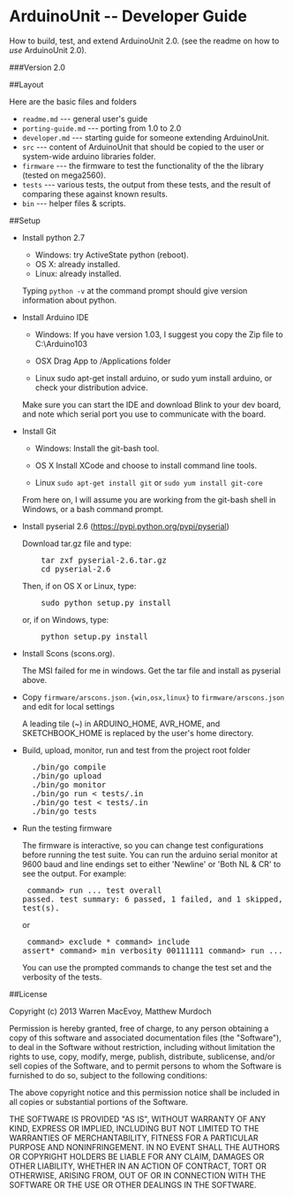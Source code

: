 ArduinoUnit -- Developer Guide
==============================

How to build, test, and extend ArduinoUnit 2.0.
(see the readme on how to *use* ArduinoUnit 2.0).

###Version 2.0

##Layout

Here are the basic files and folders

* `readme.md` --- general user's guide
* `porting-guide.md` --- porting from 1.0 to 2.0
* `developer.md` --- starting guide for someone extending ArduinoUnit.
* `src` --- content of ArduinoUnit that should be copied to the user or
          system-wide arduino libraries folder.
* `firmware` --- the firmware to test the functionality of the
          the library (tested on mega2560).
* `tests` --- various tests, the output from these tests, and the result
            of comparing these against known results.
* `bin` --- helper files & scripts.

##Setup

* Install python 2.7
  
  - Windows: try ActiveState python (reboot).
  - OS X: already installed.
  - Linux: already installed.

  Typing `python -v` at the command prompt should give version information
  about python.

* Install Arduino IDE

  - Windows: If you have version 1.03, I suggest you copy the Zip file to
    C:\Arduino103

  - OSX Drag App to /Applications folder

  - Linux sudo apt-get install arduino, or sudo yum install arduino, or
    check your distribution advice.

  Make sure you can start the IDE and download Blink to your dev board,
  and note which serial port you use to communicate with the board.

* Install Git

  - Windows: Install the git-bash tool.

  - OS X Install XCode and choose to install command line tools.

  - Linux `sudo apt-get install git` or `sudo yum install git-core`

  From here on, I will assume you are working from the git-bash
  shell in Windows, or a bash command prompt.

* Install pyserial 2.6 (https://pypi.python.org/pypi/pyserial)

  Download tar.gz file and type:
  <pre>
      tar zxf pyserial-2.6.tar.gz
      cd pyserial-2.6
  </pre>
  
  Then, if on OS X or Linux, type:
  <pre>
      sudo python setup.py install
  </pre>
  
  or, if on Windows, type:
  <pre>
      python setup.py install
  </pre>

* Install Scons (scons.org).

  The MSI failed for me in windows.  Get the tar file and install as 
  pyserial above.

* Copy `firmware/arscons.json.{win,osx,linux}` to `firmware/arscons.json`
  and edit for local settings

  A leading tile (~) in ARDUINO_HOME, AVR_HOME, and SKETCHBOOK_HOME is
  replaced by the user's home directory.

* Build, upload, monitor, run and test from the project root folder

  <pre>
    ./bin/go compile
    ./bin/go upload
    ./bin/go monitor
    ./bin/go run < tests/<some-test>.in
    ./bin/go test < tests/<some-test>.in
    ./bin/go tests
  </pre>

* Run the testing firmware

  The firmware is interactive, so you can change test configurations
  before running the test suite.  You can run the arduino serial monitor
  at 9600 baud and line endings set to either 'Newline' or 'Both NL & CR'
  to see the output.  For example:
  <pre>
      command> run
      ...
      test overall passed.
      test summary: 6 passed, 1 failed, and 1 skipped, out of 8 test(s).
  </pre>
  or
  <pre>
      command> exclude *
      command> include assert*
      command> min_verbosity 00111111
      command> run
      ...
  </pre>
  You can use the prompted commands to change the test set and the verbosity
  of the tests.

##License

Copyright (c) 2013 Warren MacEvoy, Matthew Murdoch

Permission is hereby granted, free of charge, to any person obtaining a copy
of this software and associated documentation files (the "Software"), to deal
in the Software without restriction, including without limitation the rights
to use, copy, modify, merge, publish, distribute, sublicense, and/or sell
copies of the Software, and to permit persons to whom the Software is
furnished to do so, subject to the following conditions:

The above copyright notice and this permission notice shall be included in
all copies or substantial portions of the Software.

THE SOFTWARE IS PROVIDED "AS IS", WITHOUT WARRANTY OF ANY KIND, EXPRESS OR
IMPLIED, INCLUDING BUT NOT LIMITED TO THE WARRANTIES OF MERCHANTABILITY,
FITNESS FOR A PARTICULAR PURPOSE AND NONINFRINGEMENT. IN NO EVENT SHALL THE
AUTHORS OR COPYRIGHT HOLDERS BE LIABLE FOR ANY CLAIM, DAMAGES OR OTHER
LIABILITY, WHETHER IN AN ACTION OF CONTRACT, TORT OR OTHERWISE, ARISING FROM,
OUT OF OR IN CONNECTION WITH THE SOFTWARE OR THE USE OR OTHER DEALINGS IN
THE SOFTWARE.
